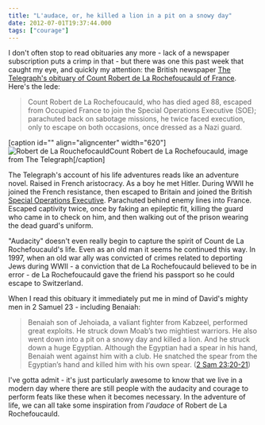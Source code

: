 ```yaml
---
title: "L'audace, or, he killed a lion in a pit on a snowy day"
date: 2012-07-01T19:37:44.000
tags: ["courage"]
---
```


I don't often stop to read obituaries any more - lack of a newspaper subscription puts a crimp in that - but there was one this past week that caught my eye, and quickly my attention: the British newspaper [The Telegraph's obituary of Count Robert de La Rochefoucauld of France](http://www.telegraph.co.uk/news/obituaries/9365640/Count-Robert-de-La-Rochefoucauld.html). Here's the lede:

> Count Robert de La Rochefoucauld, who has died aged 88, escaped from Occupied France to join the Special Operations Executive (SOE); parachuted back on sabotage missions, he twice faced execution, only to escape on both occasions, once dressed as a Nazi guard.

\[caption id="" align="aligncenter" width="620"\]![](http://i.telegraph.co.uk/multimedia/archive/02262/robert-de-la-roche_2262674b.jpg "Robert de La Rouchefocauld")Count Robert de La Rochefoucauld, image from The Telegraph\[/caption\]

The Telegraph's account of his life adventures reads like an adventure novel. Raised in French aristocracy. As a boy he met Hitler. During WWII he joined the French resistance, then escaped to Britain and joined the British [Special Operations Executive](http://en.wikipedia.org/wiki/Special_Operations_Executive). Parachuted behind enemy lines into France. Escaped captivity twice, once by faking an epileptic fit, killing the guard who came in to check on him, and then walking out of the prison wearing the dead guard's uniform.

"Audacity" doesn't even really begin to capture the spirit of Count de La Rochefoucauld's life. Even as an old man it seems he continued this way. In 1997, when an old war ally was convicted of crimes related to deporting Jews during WWII - a conviction that de La Rochefoucauld believed to be in error - de La Rochefoucauld gave the friend his passport so he could escape to Switzerland.

When I read this obituary it immediately put me in mind of David's mighty men in 2 Samuel 23 - including Benaiah:

> Benaiah son of Jehoiada, a valiant fighter from Kabzeel, performed great exploits. He struck down Moab’s two mightiest warriors. He also went down into a pit on a snowy day and killed a lion. And he struck down a huge Egyptian. Although the Egyptian had a spear in his hand, Benaiah went against him with a club. He snatched the spear from the Egyptian’s hand and killed him with his own spear. ([2 Sam 23:20-21](http://www.biblegateway.com/passage/?search=2%20Samuel%2023:20-21&version=NIV))

I've gotta admit - it's just particularly awesome to know that we live in a modern day where there are still people with the audacity and courage to perform feats like these when it becomes necessary. In the adventure of life, we can all take some inspiration from _l'audace_ of Robert de La Rochefoucauld.
